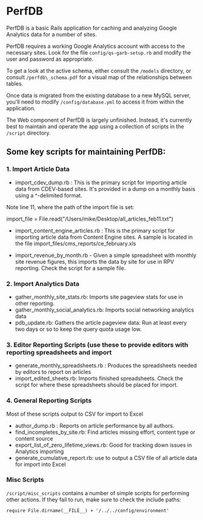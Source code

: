 # PerfDB

PerfDB is a basic Rails application for caching and analyzing Google Analytics data for a number of sites. 

PerfDB requires a working Google Analytics account with access to the necessary sites. Look for the file `config/qs-garb-setup.rb` and modify the user and password as appropriate.

To get a look at the active schema, either consult the `/models` directory, or consult `/perfdb\_schema.pdf` for a visual map of the relationships between tables.

Once data is migrated from the existing database to a new MySQL server, you'll need to modify `/config/database.yml` to access it from within the application.

The Web component of PerfDB is largely unfinished. Instead, it's currently best to maintain and operate the app using a collection of scripts in the `/script` directory. 

## Some key scripts for maintaining PerfDB:


### 1. Import Article Data

- import\_cdev\_dump.rb : This is the primary script for importing article data from CDEV-based sites. It's provided in a dump  on a monthly basis using a ^-delimited format. 

Note line 11, where the path of the import file is set:

import\_file = File.read("/Users/mike/Desktop/all\_articles\_feb11.txt")


- import\_content\_engine\_articles.rb :  This is the primary script for importing article data from Content Engine sites. A sample is located in the file import\_files/cms\_reports/ce\_february.xls

- import\_revenue\_by\_month.rb - Given a simple spreadsheet with monthly site revenue figures, this imports the data by site for use in RPV reporting. Check the script for a sample file.

### 2. Import Analytics Data

- gather\_monthly\_site\_stats.rb: Imports site pageview stats for use in other reporting.
- gather\_monthly\_social\_analytics.rb: Imports social networking analytics data
- pdb\_update.rb: Gathers the article pageview data: Run at least every two days or so to keep the query quota usage low.


### 3. Editor Reporting Scripts (use these to provide editors with reporting spreadsheets and import 

- generate\_monthly\_spreadsheets.rb : Produces the spreadsheets needed by editors to report on articles
- import\_edited\_sheets.rb: Imports finished spreadsheets. Check the script for where these spreadsheets should be placed for import.

### 4. General Reporting Scripts

Most of these scripts output to CSV for import to Excel

- author\_dump.rb : Reports on article performance by all authors.
- find\_incompletes\_by\_site.rb: Find articles missing effort, content type or content source
- export\_list\_of\_zero\_lifetime\_views.rb: Good for tracking down issues in Analytics importing
- generate\_cumulative\_report.rb: use to output a CSV file of all article data for import into Excel

### Misc Scripts

`/script/misc_scripts` contains a number of simple scripts for performing other actions. If they fail to run, make sure to check the include paths:

`require File.dirname(__FILE__) + '/../../config/environment'`

